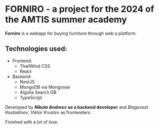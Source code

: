 # FORNIRO - a project for the 2024 of the AMTIS summer academy
**Forniro** is a webapp for buying furniture through web a platform.

## Technologies used:
- Frontend:
  - ThailWind CSS 
  - React
- Backend:
  - NestJS
  - MongoDB via Mongoose
  - Algolia Search DB
  - TypeScript   

  
Developed by ***Nikola Andreev* as a backend developer** and *Blagovest Kostadinov*, *Viktor Krustev* as frontenders.

Finished with a lot of love.
